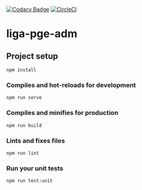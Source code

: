 [![Codacy Badge](https://api.codacy.com/project/badge/Grade/50ef49826a334ccba7ef82838733c9fd)](https://www.codacy.com/manual/rafaelmbcosta/liga-pge-adm?utm_source=github.com&amp;utm_medium=referral&amp;utm_content=rafaelmbcosta/liga-pge-adm&amp;utm_campaign=Badge_Grade)
[![CircleCI](https://circleci.com/gh/rafaelmbcosta/liga-pge-adm.svg?style=svg)](https://circleci.com/gh/rafaelmbcosta/liga-pge-adm)

# liga-pge-adm

## Project setup
```
npm install
```

### Compiles and hot-reloads for development
```
npm run serve
```

### Compiles and minifies for production
```
npm run build
```

### Lints and fixes files
```
npm run lint
```

### Run your unit tests
```
npm run test:unit
```
